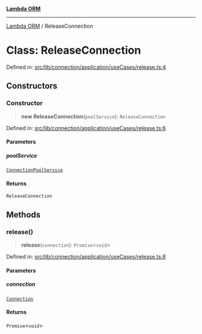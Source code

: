 [**Lambda ORM**](../README.md)

***

[Lambda ORM](../README.md) / ReleaseConnection

# Class: ReleaseConnection

Defined in: [src/lib/connection/application/useCases/release.ts:4](https://github.com/lambda-orm/lambdaorm/blob/d7eed5bd6f40e7e5946b35121d5564379ef251ff/src/lib/connection/application/useCases/release.ts#L4)

## Constructors

### Constructor

> **new ReleaseConnection**(`poolService`): `ReleaseConnection`

Defined in: [src/lib/connection/application/useCases/release.ts:6](https://github.com/lambda-orm/lambdaorm/blob/d7eed5bd6f40e7e5946b35121d5564379ef251ff/src/lib/connection/application/useCases/release.ts#L6)

#### Parameters

##### poolService

[`ConnectionPoolService`](ConnectionPoolService.md)

#### Returns

`ReleaseConnection`

## Methods

### release()

> **release**(`connection`): `Promise`\<`void`\>

Defined in: [src/lib/connection/application/useCases/release.ts:8](https://github.com/lambda-orm/lambdaorm/blob/d7eed5bd6f40e7e5946b35121d5564379ef251ff/src/lib/connection/application/useCases/release.ts#L8)

#### Parameters

##### connection

[`Connection`](../interfaces/Connection.md)

#### Returns

`Promise`\<`void`\>
